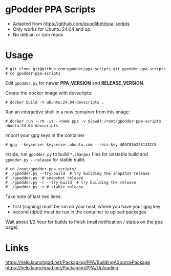 gPodder PPA Scripts
======================

* Adapted from https://github.com/quodlibet/ppa-scripts
* Only works for Ubuntu 24.04 and up.
* No debian or rpm repos


# Usage

	# git clone git@github.com:gpodder/ppa-scripts.git gpodder-ppa-scripts
	# cd gpodder-ppa-scripts

Edit `gpodder.py` for newer **PPA_VERSION** and **RELEASE_VERSION**.

Create the docker image with devscripts:

	# docker build -t ubuntu:24.04-devscripts .

Run an interactive shell in a new container from this image:

	# docker run --rm -it --name ppa -v $(pwd):/root/gpodder-ppa-scripts ubuntu:24.04-devscripts


Import your gpg keys in the container

	# gpg --keyserver keyserver.ubuntu.com --recv-key 409CB5A228133CC6

Inside, run `gpodder.py` to build `*.changes` files for unstable build and `gpodder.py --release` for stable build:

	# cd /root/gpodder-ppa-scripts/
	# ./gpodder.py --try-build  # try building the snapshot release
	# ./gpodder.py  # snapshot release
	# ./gpodder.py -r --try-build  # try building the release
	# ./gpodder.py -r # stable release

Take note of last two lines:
 - first (signing) must be run on your host, where you have your gpg key
 - second (dput) must be run in the container to upload packages

Wait about 1/2 hour for builds to finish (mail notification / status on the ppa page).

# Links
https://help.launchpad.net/Packaging/PPA/BuildingASourcePackage
https://help.launchpad.net/Packaging/PPA/Uploading
